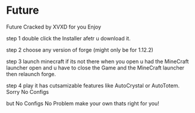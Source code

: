 # Future
Future Cracked by XVXD for you Enjoy


step 1 double click the Installer afetr u download it.

step 2 choose any version of forge (might only be for 1.12.2)

step 3 launch minecraft if its not there when you open u had the MineCraft launcher open and u have to close the Game and the MineCraft launcher then relaunch forge.

step 4 play it has cutsamizable features like AutoCrystal or AutoTotem. Sorry No Configs

but No Configs No Problem make your own thats right for you!
